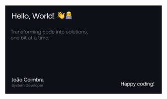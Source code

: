 [![Transforming code into solutions, one byte at a time](https://raw.githubusercontent.com/joao-coimbra/joao-coimbra/main/images/AGYB.png)][def]

[def]: https://joaocoimbra.dev
